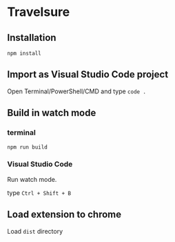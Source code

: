 # Travelsure

## Installation

```
npm install
```

## Import as Visual Studio Code project

Open Terminal/PowerShell/CMD and type `code .`

## Build in watch mode

### terminal

```
npm run build
```

### Visual Studio Code

Run watch mode.

type `Ctrl + Shift + B`

## Load extension to chrome

Load `dist` directory
